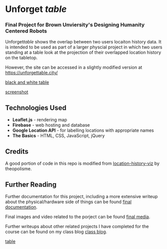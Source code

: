 # Unforget *table*
### Final Project for Brown Unviersity's Designing Humanity Centered Robots

Unforget*table* shows the overlap between two users locaiton history data. It is intended to be used as part of a larger physcial project in which two users standing at a table look at the projection of their overlapped location history on the tabletop. 

However, the site can be accessed in a slightly modified version at https://unforgettable.city/ 

[black and white table](http://68.media.tumblr.com/d375ee6707d366080a53ed5f2742b90e/tumblr_inline_oi6m5wJY831qbed5b_500.jpg, "table image")

[screenshot](http://68.media.tumblr.com/764d96939cc6710dbb2197ed74899f45/tumblr_inline_oi5m7hAadJ1qbed5b_500.png, "screenshot")

## Technologies Used

+ **Leaflet.js** - rendering map
+ **Firebase** - web hosting and database
+ **Google Location API** - for labelling locations with appropriate names
+ **The Basics** - HTML, CSS, JavaScript, jQuery

## Credits

A good portion of code in this repo is modified from [location-history-viz](https://github.com/theopolisme/location-history-visualizer "location-history-visualizer") by theopolisme.

## Further Reading
Further documentation for this project, including a more extensive writeup about the physical/hardware side of things can be found [final documentation](http://albertarobots.tumblr.com/post/154447086408/unforgettable-final-project-documentation "here").

Final images and video related to the porject can be found [final media](http://albertarobots.tumblr.com/post/154466951113/unforgettable-final-project-documentation "here").

Further writeups about other related projects I have completed for the course can be found on my class blog [class blog](http://albertarobots.tumblr.com/ "here").

[table](http://68.media.tumblr.com/ec6499b215a9141b528709fd9512337d/tumblr_inline_oi6m5uEozP1qbed5b_500.jpg, "table")